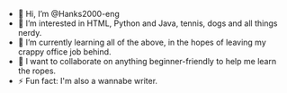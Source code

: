 - 👋 Hi, I’m @Hanks2000-eng
- 👀 I’m interested in HTML, Python and Java, tennis, dogs and all things nerdy. 
- 🌱 I’m currently learning all of the above, in the hopes of leaving my crappy office job behind. 
- 💞️ I want to collaborate on anything beginner-friendly to help me learn the ropes.
- ⚡ Fun fact: I'm also a wannabe writer.

<!---
Hanks2000-eng/Hanks2000-eng is a ✨ special ✨ repository because its `README.md` (this file) appears on your GitHub profile.
You can click the Preview link to take a look at your changes.
--->

